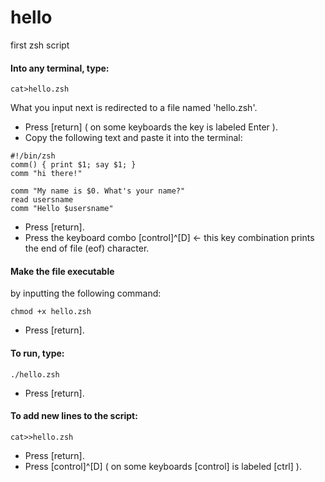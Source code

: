 # hello
first zsh script

#### Into any terminal, type:
```
cat>hello.zsh 
```
What you input next is redirected to a file named 'hello.zsh'.
* Press [return] ( on some keyboards the key is labeled Enter ).
* Copy the following text and paste it into the terminal:
```
#!/bin/zsh
comm() { print $1; say $1; }
comm "hi there!"

comm "My name is $0. What's your name?"
read usersname
comm "Hello $usersname"
```
* Press [return].
* Press the keyboard combo [control]^[D] <- this key combination prints the end of file (eof) character.

#### Make the file executable
by inputting the following command:
```
chmod +x hello.zsh
```
* Press [return].
#### To run, type:
```
./hello.zsh
```
* Press [return].
#### To add new lines to the script:
```
cat>>hello.zsh
```
* Press [return].
* Press [control]^[D] ( on some keyboards [control] is labeled [ctrl] ).
